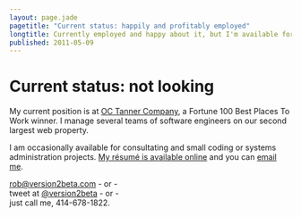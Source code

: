 ```yaml
---
layout: page.jade
pagetitle: "Current status: happily and profitably employed"
longtitle: Currently employed and happy about it, but I'm available for moonlighting or freelance, writing, training, and presentations.
published: 2011-05-09
---
```


# Current status: not looking

My current position is at [OC Tanner Company][oct], a Fortune 100 Best Places To Work winner. I manage several teams of software engineers on our second largest web property.

I am occasionally available for consultating and small coding or systems administration projects. [My résumé is available online][resume] and you can [email me](mailto:rob@version2beta.com).

[rob@version2beta.com](mailto:rob@version2beta.com) - or -<br />
tweet at [@version2beta](http://twitter.com/version2beta) - or -<br />
just call me, 414-678-1822.

[oct]: http://octanner.com/ "OC Tanner Company does workplace appreciation and recognition"

[tfemail]: mailto:rob@version2beta.com

[resume]: /resume "Résumé of M. Robert Martin, a/k/a version2beta"
